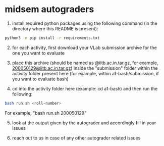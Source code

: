 # midsem autograders

1. install required python packages using the following command (in the directory where this
README is present):
```sh
python3 -m pip install -r requirements.txt
```

2. for each activity, first download your VLab submission archive for the one you want to
evaluate

3. place this archive (should be named as <roll-number>@iitb.ac.in.tar.gz, for example,
200050129@iitb.ac.in.tar.gz) inside the "submission" folder within the activity folder
present here (for example, within a1-bash/submission, if you want to evaluate bash)

4. cd into the activity folder here (example: cd a1-bash) and then run the following:
```sh
bash run.sh <roll-number>
```
For example, "bash run.sh 200050129"

5. look at the output given by the autograder and accordingly fill in your issues

6. reach out to us in case of any other autograder related issues
